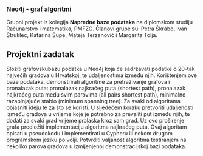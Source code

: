 ### Neo4j - graf algoritmi

Grupni projekt iz kolegija **Napredne baze podataka** na diplomskom studiju Računarstvo i matematika, PMFZG.
Članovi grupe su: Petra Škrabo, Ivan Štruklec, Katarina Šupe, Mateja Terzanović i Margarita Tolja.

## Projektni zadatak

Složiti grafovskubazu podatka u Neo4j koja će sadržavati podatke o 20-tak najvećih gradova u Hrvatskoj, te udaljenostima između njih. Korištenjem ove baze podataka, demonstrirati algoritme za pretraživanje grafova i pronalazak puta: pronalazak najkraćeg puta (shortest path), pronalazak najkraćeg puta među svim parovima (all pairs shortest path), minimalno razapinjajuće stablo (minimum spanning tree). Za svaki od algoritama objasniti ideju te za što se koristi. U sljedećem koraku pretvoriti udaljenosti između gradova u vrijeme koje je potrebno za prevaliti put između njih, te dodati za svaki grad vrijeme prolaska kroz sam grad. Uz ovo proširenje grafa predložiti implementaciju algoritma najkraćeg puta. Ovaj algoritam opisati u pseudokodu i implementirati u Cypheru ili nekom drugom programskom jeziku po volji. Potvrditi valjanost algoritma testiranjem na nekoliko parova gradova u izmijenjenoj demonstracijskoj bazi podataka.
